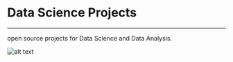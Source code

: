 # Data Science Projects
<hr>

open source projects for Data Science and Data Analysis.

![alt text](https://www.cetax.com.br/blog/wp-content/uploads/2017/01/data-science.png)
